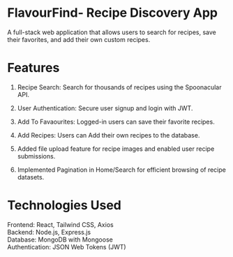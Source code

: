 # FlavourFind- Recipe Discovery App

A full-stack web application that allows users to search for recipes, save their favorites, and add their own custom recipes.

# Features
1. Recipe Search: Search for thousands of recipes using the Spoonacular API. 

2. User Authentication: Secure user signup and login with JWT. 

3. Add To Favaourites: Logged-in users can save their favorite recipes. 

4. Add Recipes: Users can Add their own recipes to the database. 

5. Added file upload feature for recipe images and enabled user recipe submissions. 

6. Implemented Pagination in Home/Search for efficient browsing of recipe datasets. 


# Technologies Used

Frontend: React, Tailwind CSS, Axios  
Backend: Node.js, Express.js  
Database: MongoDB with Mongoose  
Authentication: JSON Web Tokens (JWT)  
